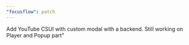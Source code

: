 ```yaml
---
"focusflow": patch
---
```


Add YouTube CSUI with custom modal with a backend. Still working on Player and Popup part"
